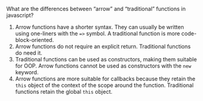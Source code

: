 What are the differences between “arrow” and “traditional” functions in javascript?

1. Arrow functions have a shorter syntax. They can usually be written using one-liners with the `=>` symbol. A traditional function is more code-block-oriented.
2. Arrow functions do not require an explicit return. Traditional functions do need it.
3. Traditional functions can be used as constructors, making them suitable for OOP. Arrow functions cannot be used as constructors with the `new` keyword.
4. Arrow functions are more suitable for callbacks because they retain the `this` object of the context of the scope around the function. Traditional functions retain the global `this` object.